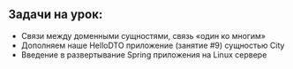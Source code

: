 ## Задачи на урок:

- Связи между доменными сущностями, связь «один ко многим»
- Дополняем наше HelloDTO приложение (занятие #9) сущностью City
- Введение в развертывание Spring приложения на Linux сервере
